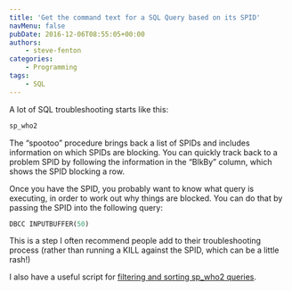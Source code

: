 ```yaml
---
title: 'Get the command text for a SQL Query based on its SPID'
navMenu: false
pubDate: 2016-12-06T08:55:05+00:00
authors:
    - steve-fenton
categories:
    - Programming
tags:
    - SQL
---
```


A lot of SQL troubleshooting starts like this:

```sql
sp_who2
```

The “spootoo” procedure brings back a list of SPIDs and includes information on which SPIDs are blocking. You can quickly track back to a problem SPID by following the information in the “BlkBy” column, which shows the SPID blocking a row.

Once you have the SPID, you probably want to know what query is executing, in order to work out why things are blocked. You can do that by passing the SPID into the following query:

```sql
DBCC INPUTBUFFER(50)
```

This is a step I often recommend people add to their troubleshooting process (rather than running a KILL against the SPID, which can be a little rash!)

I also have a useful script for [filtering and sorting sp\_who2 queries](/blog/2018/07/sql-server-filter-and-sort-records-from-sp_who2/).